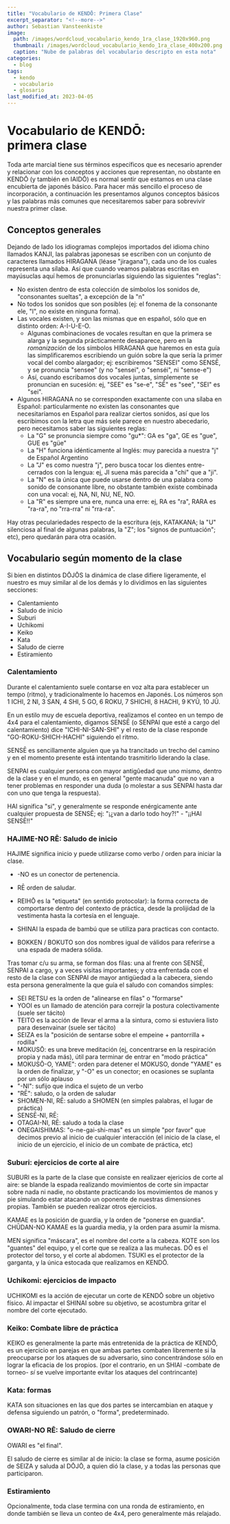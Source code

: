 ```yaml
---
title: "Vocabulario de KENDŌ: Primera Clase"
excerpt_separator: "<!--more-->"
author: Sebastian Vansteenkiste
image: 
  path: /images/wordcloud_vocabulario_kendo_1ra_clase_1920x960.png
  thumbnail: /images/wordcloud_vocabulario_kendo_1ra_clase_400x200.png
  caption: "Nube de palabras del vocabulario descripto en esta nota"
categories:
  - blog
tags: 
  - kendo
  - vocabulario
  - glosario
last_modified_at: 2023-04-05
---
```


# Vocabulario de KENDŌ: primera clase

Toda arte marcial tiene sus términos específicos que es necesario aprender y relacionar con los conceptos y acciones que representan, no obstante en KENDŌ (y también en IAIDŌ) es normal sentir que estamos en una clase encubierta de japonés básico.
Para hacer más sencillo el proceso de incorporación, a continuación les presentamos algunos conceptos básicos y las palabras más comunes que necesitaremos saber para sobrevivir nuestra primer clase.

<!--more-->

## Conceptos generales

Dejando de lado los idiogramas complejos importados del idioma chino llamados KANJI, las palabras japonesas se escriben con un conjunto de caracteres llamados HIRAGANA (léase "jiragana"), cada uno de los cuales representa una sílaba. Así que cuando veamos palabras escritas en mayúsuclas aquí hemos de pronunciarlas siguiendo las siguientes "reglas":

- No existen dentro de esta colección de símbolos los sonidos de, "consonantes sueltas", a excepción de la "n"
- No todos los sonidos que son posibles (ej: el fonema de la consonante ele, "l", no existe en ninguna forma).
- Las vocales existen, y son las mismas que en español, sólo que en distinto orden: A-I-U-E-O.
    - Algunas combinaciones de vocales resultan en que la primera se alarga y la segunda prácticamente desaparece, pero en la _romanización_ de los símbolos HIRAGANA que haremos en esta guía las simplificaremos escribiendo un guión sobre la que sería la primer vocal del combo alargador; ej: escribiremos "SENSEI" como SENSĒ, y se pronuncia "sensee" (y no "sensei", o "senséi", ni "sense-e")
    - Así, cuando escribamos dos vocales juntas, simplemente se pronuncian en sucesión: ej, "SEE" es "se-e", "SĒ" es "see", "SEI" es "sei".
- Algunos HIRAGANA no se corresponden exactamente con una sílaba en Español: particularmente no existen las consonantes que necesitaríamos en Español para realizar ciertos sonidos, así que los escribimos con la letra que más sele parece en nuestro abecedario, pero necesitamos saber las siguientes reglas:
    - La "G" se pronuncia siempre como "gu*": GA es "ga", GE es "gue", GUE es "güe"
    - La "H" funciona idénticamente al Inglés: muy parecida a nuestra "j" de Español Argentino
    - La "J" es como nuestra "j", pero busca tocar los dientes entre-cerrados con la lengua: ej, JI suena más parecida a "chi" que a "ji".
    - La "N" es la única que puede usarse dentro de una palabra como sonido de consonante libre, no obstante también existe combinada con una vocal: ej, NA, NI, NU, NE, NO.
    - La "R" es siempre una ere, nunca una erre: ej, RA es "ra", RARA es "ra-ra", no "rra-rra" ni "rra-ra".

Hay otras peculariedades respecto de la escritura (ejs, KATAKANA; la "U" silenciosa al final de algunas palabras, la "Z"; los "signos de puntuación"; etc), pero quedarán para otra ocasión.


## Vocabulario según momento de la clase

Si bien en distintos DŌJŌS la dinámica de clase difiere ligeramente, el nuestro es muy similar al de los demás y lo dividimos en las siguientes secciones:

- Calentamiento
- Saludo de inicio
- Suburi
- Uchikomi
- Keiko
- Kata
- Saludo de cierre
- Estiramiento


### Calentamiento

Durante el calentamiento suele contarse en voz alta para establecer un tempo (ritmo), y tradicionalmente lo hacemos en Japonés. Los números son 1 ICHI, 2 NI, 3 SAN, 4 SHI, 5 GO, 6 ROKU, 7 SHICHI, 8 HACHI, 9 KYŪ, 10 JŪ.

En un estilo muy de escuela deportiva, realizamos el conteo en un tempo de 4x4 para el calentamiento, digamos SENSĒ (o SENPAI que esté a cargo del calentamiento) dice "ICHI-NI-SAN-SHI" y el resto de la clase responde "GO-ROKU-SHICH-HACHI" siguiendo el ritmo.

SENSĒ es sencillamente alguien que ya ha trancitado un trecho del camino y en el momento presente está intentando trasmitirlo liderando la clase.

SENPAI es cualquier persona con mayor antigûedad que uno mismo, dentro de la clase y en el mundo, es en general "gente macanuda" que no van a tener problemas en responder una duda (o molestar a sus SENPAI hasta dar con uno que tenga la respuesta).

HAI significa "si", y generalmente se responde enérgicamente ante cualquier propuesta de SENSĒ; ej: "¡¿van a darlo todo hoy?!" - "¡¡HAI SENSĒ!!"


### HAJIME-NO RĒ: Saludo de inicio

HAJIME significa inicio y puede utilizarse como verbo / orden para iniciar la clase.

- -NO es un conector de pertenencia.

- RĒ orden de saludar.

- REIHŌ es la "etiqueta" (en sentido protocolar): la forma correcta de comportarse dentro del contexto de práctica, desde la prolijidad de la vestimenta hasta la cortesía en el lenguaje.

- SHINAI la espada de bambú que se utiliza para practicas con contacto.
- BOKKEN / BOKUTO son dos nombres igual de válidos para referirse a una espada de madera sólida.

Tras tomar c/u su arma, se forman dos filas: una al frente con SENSĒ, SENPAI a cargo, y a veces visitas importantes; y otra enfrentada con el resto de la clase con SENPAI de mayor antigüedad a la cabecera, siendo esta persona generalmente la que guía el saludo con comandos simples:

- SEI RETSU es la orden de "alinearse en filas" o "formarse"
- YOOI es un llamado de atención para correjir la postura colectivamente (suele ser tácito)
- TEITO es la acción de llevar el arma a la sintura, como si estuviera listo para desenvainar (suele ser tácito)
- SEIZA es la "posición de sentarse sobre el empeine + pantorrilla + rodilla"
- MOKUSŌ: es una breve meditación (ej, concentrarse en la respiración propia y nada más), útil para terminar de entrar en "modo práctica"
- MOKUSŌ-O, YAME": orden para detener el MOKUSO, donde "YAME" es la orden de finalizar, y "-O" es un conector; en ocasiones se suplanta por un sólo aplauso
- "-NI": sufijo que indica el sujeto de un verbo
- "RĒ": saludo, o la orden de saludar
- SHOMEN-NI, RĒ: saludo a SHOMEN (en simples palabras, el lugar de práctica)
- SENSĒ-NI, RĒ: 
- OTAGAI-NI, RĒ: saludo a toda la clase
- ONEGAISHIMAS: "o-ne-gai-shi-mas" es un simple "por favor" que decimos previo al inicio de cualquier interacción (el inicio de la clase, el inicio de un ejercicio, el inicio de un combate de práctica, etc)


### Suburi: ejercicios de corte al aire

SUBURI es la parte de la clase que consiste en realizaer ejericios de corte al aire: se blande la espada realizando movimientos de corte sin impactar sobre nada ni nadie, no obstante practicando los movimientos de manos y pie simulando estar atacando un oponente de nuestras dimensiones propias. También se pueden realizar otros ejercicios.

KAMAE es la posición de guardia, y la orden de "ponerse en guardia".
CHŪDAN-NO KAMAE es la guardia media, y la orden para asumir la misma.

MEN significa "máscara", es el nombre del corte a la cabeza.
KOTE son los "guantes" del equipo, y el corte que se realiza a las muñecas.
DŌ es el protector del torso, y el corte al abdomen.
TSUKI es el protector de la garganta, y la única estocada que realizamos en KENDŌ.


### Uchikomi: ejercicios de impacto

UCHIKOMI es la acción de ejecutar un corte de KENDŌ sobre un objetivo físico. Al impactar el SHINAI sobre su objetivo, se acostumbra gritar el nombre del corte ejecutado.


### Keiko: Combate libre de práctica

KEIKO es generalmente la parte más entretenida de la práctica de KENDŌ, es un ejercicio en parejas en que ambas partes combaten libremente si la preocuparse por los ataques de su adversario, sino concentrándose sólo en lograr la eficacia de los propios. (por el contrario, en un SHIAI -combate de torneo- _sí_ se vuelve importante evitar los ataques del contrincante)

### Kata: formas

KATA son situaciones en las que dos partes se intercambian en ataque y defensa siguiendo un patrón, o "forma", predeterminado.


### OWARI-NO RĒ: Saludo de cierre

OWARI es "el final".

El saludo de cierre es similar al de inicio: la clase se forma, asume posición de SEIZA y saluda al DŌJŌ, a quien dió la clase, y a todas las personas que participaron.

### Estiramiento

Opcionalmente, toda clase termina con una ronda de estiramiento, en donde también se lleva un conteo de 4x4, pero generalmente más relajado.